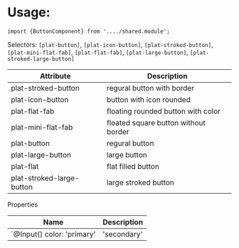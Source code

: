 # Usage:

`import {ButtonComponent} from '..../shared.module';`

Selectors: `[plat-button]`, `[plat-icon-button]`, `[plat-stroked-button]`, `[plat-mini-flat-fab]`, `[plat-flat-fab]`, `[plat-large-button]`, `[plat-stroked-large-button]`

| Attribute                 | Description                          |
| ------------------------- | ------------------------------------ |
| plat-stroked-button       | regural button with border           |
| plat-icon-button          | button with icon rounded             |
| plat-flat-fab             | floating rounded button with color   |
| plat-mini-flat-fab        | floated square button without border |
| plat-button               | regural button                       |
| plat-large-button         | large button                         |
| plat-flat                 | flat filled button                   |
| plat-stroked-large-button | large stroked button                 |

Properties

| Name                                                                         | Description |
| ---------------------------------------------------------------------------- | ----------- |
| `@Input() color: 'primary' | 'secondary' | 'danger' | 'success' | undefined` | Theme color |
